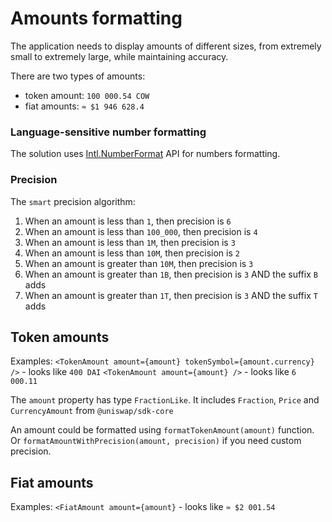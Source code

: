 # Amounts formatting

The application needs to display amounts of different sizes, from extremely small to extremely large, while maintaining accuracy.

There are two types of amounts:
 - token amount: `100 000.54 COW`
 - fiat amounts: `≈ $1 946 628.4`

### Language-sensitive number formatting

The solution uses [Intl.NumberFormat](https://developer.mozilla.org/en-US/docs/Web/JavaScript/Reference/Global_Objects/Intl/NumberFormat) API for numbers formatting.

### Precision

The `smart` precision algorithm:
1. When an amount is less than `1`, then precision is `6`
2. When an amount is less than `100_000`, then precision is `4`
3. When an amount is less than `1M`, then precision is `3`
4. When an amount is less than `10M`, then precision is `2`
5. When an amount is greater than `10M`, then precision is `3`
6. When an amount is greater than `1B`, then precision is `3` AND the suffix `B` adds
7. When an amount is greater than `1T`, then precision is `3` AND the suffix `T` adds

## Token amounts

Examples:
`<TokenAmount amount={amount} tokenSymbol={amount.currency} />` - looks like `400 DAI`
`<TokenAmount amount={amount} />` - looks like `6 000.11`

The `amount` property has type `FractionLike`. It includes `Fraction`, `Price` and `CurrencyAmount` from `@uniswap/sdk-core`

An amount could be formatted using `formatTokenAmount(amount)` function.
Or `formatAmountWithPrecision(amount, precision)` if you need custom precision.

## Fiat amounts

Examples:
`<FiatAmount amount={amount}` - looks like `≈ $2 001.54`
